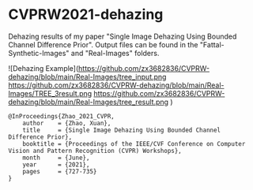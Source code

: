 # CVPRW2021-dehazing

Dehazing results of my paper "Single Image Dehazing Using Bounded Channel Difference Prior". 
Output files can be found in the "Fattal-Synthetic-Images" and "Real-Images" folders.

![Dehazing Example](https://github.com/zx3682836/CVPRW-dehazing/blob/main/Real-Images/tree_input.png
https://github.com/zx3682836/CVPRW-dehazing/blob/main/Real-Images/TREE_3result.png
https://github.com/zx3682836/CVPRW-dehazing/blob/main/Real-Images/tree_result.png
)

```
@InProceedings{Zhao_2021_CVPR,
    author    = {Zhao, Xuan},
    title     = {Single Image Dehazing Using Bounded Channel Difference Prior},
    booktitle = {Proceedings of the IEEE/CVF Conference on Computer Vision and Pattern Recognition (CVPR) Workshops},
    month     = {June},
    year      = {2021},
    pages     = {727-735}
}

```
